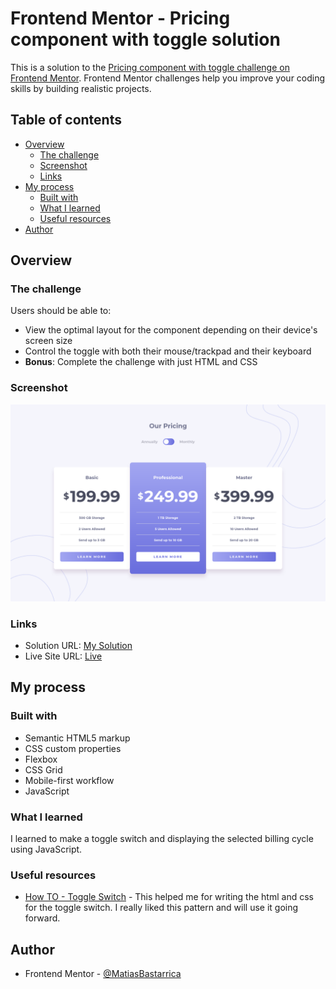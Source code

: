 # Frontend Mentor - Pricing component with toggle solution

This is a solution to the [Pricing component with toggle challenge on Frontend Mentor](https://www.frontendmentor.io/challenges/pricing-component-with-toggle-8vPwRMIC). Frontend Mentor challenges help you improve your coding skills by building realistic projects.

## Table of contents

- [Overview](#overview)
  - [The challenge](#the-challenge)
  - [Screenshot](#screenshot)
  - [Links](#links)
- [My process](#my-process)
  - [Built with](#built-with)
  - [What I learned](#what-i-learned)
  - [Useful resources](#useful-resources)
- [Author](#author)

## Overview

### The challenge

Users should be able to:

- View the optimal layout for the component depending on their device's screen size
- Control the toggle with both their mouse/trackpad and their keyboard
- **Bonus**: Complete the challenge with just HTML and CSS

### Screenshot

![](./screenshot.png)

### Links

- Solution URL: [My Solution](https://your-solution-url.com)
- Live Site URL: [Live](https://matiasbastarrica.github.io/pricing-component-with-toggle/)

## My process

### Built with

- Semantic HTML5 markup
- CSS custom properties
- Flexbox
- CSS Grid
- Mobile-first workflow
- JavaScript

### What I learned

I learned to make a toggle switch and displaying the selected billing cycle using JavaScript.

### Useful resources

- [How TO - Toggle Switch](https://www.w3schools.com/howto/howto_css_switch.asp) - This helped me for writing the html and css for the toggle switch. I really liked this pattern and will use it going forward.

## Author

- Frontend Mentor - [@MatiasBastarrica](https://www.frontendmentor.io/profile/MatiasBastarrica)
